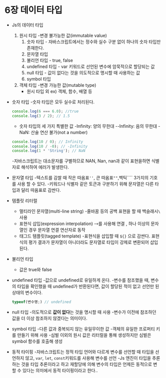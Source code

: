 # 6장 데이터 타입

- Js의 데이터 타입
    1. 원시 타입 -변경 불가능한 값(immutable value)
        1. 숫자 타입 - 자바스크립트에서는 정수와 실수 구분 없이 하나의 숫자 타입만 존재한다.
        2. 문자열 타입 
        3. 불리언 타입 - true, false
        4. undefined 타입 - var 키워드로 선언된 변수에 암묵적으로 할당되는 값
        5. null 타입 - 값이 없다는 것을 의도적으로 명시할 때 사용하는 값 
        6. symbol 타입 
    2. 객체 타입 -변경 가능한 값(mutable type)
        - 원시 타입 외 ex) 객체, 함수, 배열 등

- 숫자 타입
    -숫자 타입은 모두 실수로 처리된다.
    
    ```jsx
    console.log(6 === 6.0); //true
    console.log(3 / 2); // 1.5
    ```
    
    - 숫자 타입의 세 가지 특별한 값
        -Infinity: 양의 무한대
        --Infinity: 음의 무한대
        -NaN: 산술 연산 불가(not a number)
    
    ```jsx
    console.log(10 / 0); // Infinity
    console.log(10 / -0); // -Infinity
    console.log(1 * 'String'); // NaN
    ```
    
    -자바스크립트는 대소문자를 구별하므로 NAN, Nan, nan과 같이 표현을하면 식별자로 해석하여 에러가 발생한다.
    
- 문자열 타입
    -텍스트를 감쌀 때 작은 따옴표`''`, 큰 따옴표`""`,백틱```` 3가지의 기호를 사용 할 수 있다.
    -키워드나 식별자 같은 토큰과 구분하기 위해 문자열은 다른 타입과 달리 따옴표로 감싼다.
    
- 템플릿 리터럴
    - 멀티라인 문자열(multi-line string)
        -줄바꿈 등의 공백 표현을 할 때 백슬래시`\` 사용
    - 표현식 삽입(expression interpolation)
        -`+`를 사용해 연결 , 하나 이상의 문자열인 경우 문자열 연결 연산자로 동작
    - 태그드 템플릿(tagged template)
        -표현식을 삽입할 때 `${}` 으로 감싼다. 표현식의 평가 결과가 문자열이 아니더라도 문자열로 타입이 강제로 변환되어 삽입된다.
    
- 불리언 타입
    - 값은 true와 false
    
- undefined 타입
    -값으로 undefined로 유일하게 온다.
    -변수를 참조했을 때, 변수의 타입을 확인했을 때 undefined가 반환된다면, 값이 할당된 적이 없고 선언만 된 상태의 변수이다.
    
    ```jsx
    typeof(변수명;) // undefined
    ```
    
- null 타입
    -의도적으로 **값이 없다**는 것을 명시할 때 사용
    -변수가 이전에 참조하던 값을 더 이상 참조하지 않겠다는 의미이다.
    
- symbol 타입
    -다른 값과 중복되지 않는 유일무이한 값
    -객체의 유일한 프로퍼티 키를 만들기 위해 사용
    -심벌 이외의 원시 값은 리터럴을 통해 생성하지만 심벌은 symbol 함수를 호출해 생성

- 동적 타이핑
    -자바스크립트는 정적 타입 언어와 다르게 변수를 선언할 때 타입을 선언하지 않고, `var`, `let`, `const`키워드를 사용해 변수를 선언
    -Js 엔진이 타입을 추론하는 것을 타입 추론이라고 하고 재할당에 의해 변수의 타입은 언제든 동적으로 변할 수 있다는 의미에서 동적 타이핑이라고 한다..
